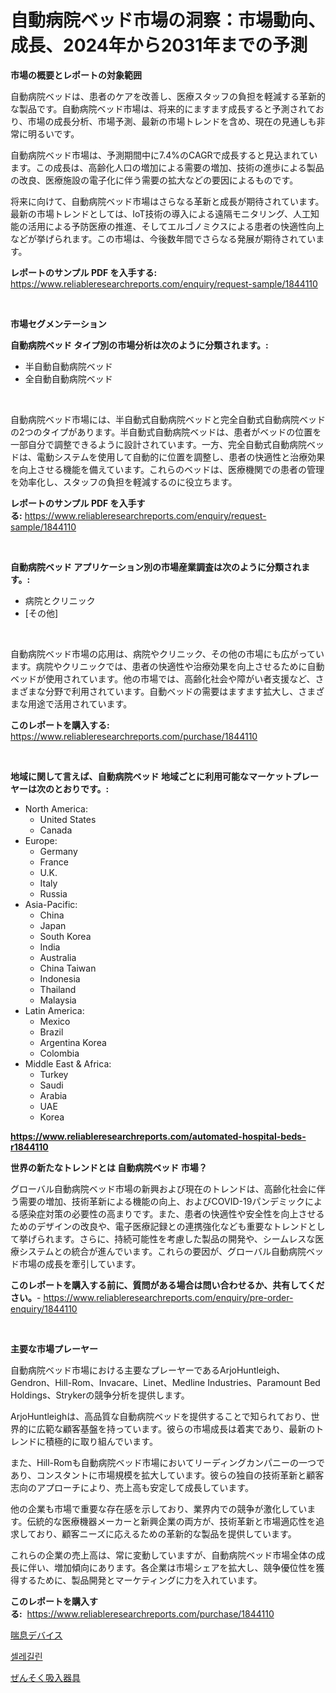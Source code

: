 <p><h1>自動病院ベッド市場の洞察：市場動向、成長、2024年から2031年までの予測</h1></p><p><strong>市場の概要とレポートの対象範囲</strong></p>
<p><p>自動病院ベッドは、患者のケアを改善し、医療スタッフの負担を軽減する革新的な製品です。自動病院ベッド市場は、将来的にますます成長すると予測されており、市場の成長分析、市場予測、最新の市場トレンドを含め、現在の見通しも非常に明るいです。</p><p>自動病院ベッド市場は、予測期間中に7.4%のCAGRで成長すると見込まれています。この成長は、高齢化人口の増加による需要の増加、技術の進歩による製品の改良、医療施設の電子化に伴う需要の拡大などの要因によるものです。</p><p>将来に向けて、自動病院ベッド市場はさらなる革新と成長が期待されています。最新の市場トレンドとしては、IoT技術の導入による遠隔モニタリング、人工知能の活用による予防医療の推進、そしてエルゴノミクスによる患者の快適性向上などが挙げられます。この市場は、今後数年間でさらなる発展が期待されています。</p></p>
<p><strong>レポートのサンプル PDF を入手する:</strong> <a href="https://www.reliableresearchreports.com/enquiry/request-sample/1844110">https://www.reliableresearchreports.com/enquiry/request-sample/1844110</a></p>
<p>&nbsp;</p>
<p><strong>市場セグメンテーション</strong></p>
<p><strong>自動病院ベッド タイプ別の市場分析は次のように分類されます。:</strong></p>
<p><ul><li>半自動自動病院ベッド</li><li>全自動自動病院ベッド</li></ul></p>
<p>&nbsp;</p>
<p><p>自動病院ベッド市場には、半自動式自動病院ベッドと完全自動式自動病院ベッドの2つのタイプがあります。半自動式自動病院ベッドは、患者がベッドの位置を一部自分で調整できるように設計されています。一方、完全自動式自動病院ベッドは、電動システムを使用して自動的に位置を調整し、患者の快適性と治療効果を向上させる機能を備えています。これらのベッドは、医療機関での患者の管理を効率化し、スタッフの負担を軽減するのに役立ちます。</p></p>
<p><strong>レポートのサンプル PDF を入手する:</strong>&nbsp;<a href="https://www.reliableresearchreports.com/enquiry/request-sample/1844110">https://www.reliableresearchreports.com/enquiry/request-sample/1844110</a></p>
<p>&nbsp;</p>
<p><strong> 自動病院ベッド アプリケーション別の市場産業調査は次のように分類されます。:</strong></p>
<p><ul><li>病院とクリニック</li><li>[その他]</li></ul></p>
<p>&nbsp;</p>
<p><p>自動病院ベッド市場の応用は、病院やクリニック、その他の市場にも広がっています。病院やクリニックでは、患者の快適性や治療効果を向上させるために自動ベッドが使用されています。他の市場では、高齢化社会や障がい者支援など、さまざまな分野で利用されています。自動ベッドの需要はますます拡大し、さまざまな用途で活用されています。</p></p>
<p><strong>このレポートを購入する:</strong>&nbsp; <a href="https://www.reliableresearchreports.com/purchase/1844110">https://www.reliableresearchreports.com/purchase/1844110</a></p>
<p>&nbsp;</p>
<p><strong>地域に関して言えば、自動病院ベッド 地域ごとに利用可能なマーケットプレーヤーは次のとおりです。:</strong></p>
<p><ul>
    <li>
        North America:
        <ul>
            <li>United States</li>
            <li>Canada</li>
        </ul>
    </li>
    <li>
        Europe:
        <ul>
            <li>Germany</li>
            <li>France</li>
            <li>U.K.</li>
            <li>Italy</li>
            <li>Russia</li>
        </ul>
    </li>
    <li>
        Asia-Pacific:
        <ul>
            <li>China</li>
            <li>Japan</li>
            <li>South Korea</li>
            <li>India</li>
            <li>Australia</li>
            <li>China Taiwan</li>
            <li>Indonesia</li>
            <li>Thailand</li>
            <li>Malaysia</li>
        </ul>
    </li>
    <li>
        Latin America:
        <ul>
            <li>Mexico</li>
            <li>Brazil</li>
            <li>Argentina Korea</li>
            <li>Colombia</li>
        </ul>
    </li>
    <li>
        Middle East & Africa:
        <ul>
            <li>Turkey</li>
            <li>Saudi</li>
            <li>Arabia</li>
            <li>UAE</li>
            <li>Korea</li>
        </ul>
    </li>
    </ul></p>
<p><strong><a href="https://www.reliableresearchreports.com/automated-hospital-beds-r1844110">https://www.reliableresearchreports.com/automated-hospital-beds-r1844110</a></strong>&nbsp;</p>
<p><strong>世界の新たなトレンドとは 自動病院ベッド 市場？</strong></p>
<p><p>グローバル自動病院ベッド市場の新興および現在のトレンドは、高齢化社会に伴う需要の増加、技術革新による機能の向上、およびCOVID-19パンデミックによる感染症対策の必要性の高まりです。また、患者の快適性や安全性を向上させるためのデザインの改良や、電子医療記録との連携強化なども重要なトレンドとして挙げられます。さらに、持続可能性を考慮した製品の開発や、シームレスな医療システムとの統合が進んでいます。これらの要因が、グローバル自動病院ベッド市場の成長を牽引しています。</p></p>
<p><strong>このレポートを購入する前に、質問がある場合は問い合わせるか、共有してください。</strong>- <a href="https://www.reliableresearchreports.com/enquiry/pre-order-enquiry/1844110">https://www.reliableresearchreports.com/enquiry/pre-order-enquiry/1844110</a></p>
<p>&nbsp;</p>
<p><strong>主要な市場プレーヤー</strong></p>
<p><p>自動病院ベッド市場における主要なプレーヤーであるArjoHuntleigh、Gendron、Hill-Rom、Invacare、Linet、Medline Industries、Paramount Bed Holdings、Strykerの競争分析を提供します。</p><p>ArjoHuntleighは、高品質な自動病院ベッドを提供することで知られており、世界的に広範な顧客基盤を持っています。彼らの市場成長は着実であり、最新のトレンドに積極的に取り組んでいます。</p><p>また、Hill-Romも自動病院ベッド市場においてリーディングカンパニーの一つであり、コンスタントに市場規模を拡大しています。彼らの独自の技術革新と顧客志向のアプローチにより、売上高も安定して成長しています。</p><p>他の企業も市場で重要な存在感を示しており、業界内での競争が激化しています。伝統的な医療機器メーカーと新興企業の両方が、技術革新と市場適応性を追求しており、顧客ニーズに応えるための革新的な製品を提供しています。</p><p>これらの企業の売上高は、常に変動していますが、自動病院ベッド市場全体の成長に伴い、増加傾向にあります。各企業は市場シェアを拡大し、競争優位性を獲得するために、製品開発とマーケティングに力を入れています。</p></p>
<p><strong>このレポートを購入する:</strong>&nbsp;&nbsp;<a href="https://www.reliableresearchreports.com/purchase/1844110">https://www.reliableresearchreports.com/purchase/1844110</a></p>
<p><p><a href="https://github.com/vlcostes/Market-Research-Report-List-1/blob/main/824907622728.md">喘息デバイス</a></p><p><a href="https://medium.com/@anitabeatty2023_43986/%EC%84%B8%EB%A0%88%EA%B8%B8%EB%A6%B0-%EC%8B%9C%EC%9E%A5%EC%9D%80-%EC%8B%9C%EC%9E%A5-%EC%A0%90%EC%9C%A0%EC%9C%A8-%EA%B7%9C%EB%AA%A8-%EB%B0%8F-2031%EB%85%84%EA%B9%8C%EC%A7%80%EC%9D%98-%EC%98%88%EC%B8%A1%EC%97%90-%EC%B4%88%EC%A0%90%EC%9D%84-%EB%A7%9E%EC%B6%A5%EB%8B%88%EB%8B%A4-76339931e273">셀레길린</a></p><p><a href="https://github.com/EstaSprer20231/Market-Research-Report-List-1/blob/main/734780622729.md">ぜんそく吸入器具</a></p></p>